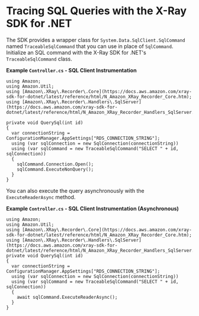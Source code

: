 # Tracing SQL Queries with the X\-Ray SDK for \.NET<a name="xray-sdk-dotnet-sqlqueries"></a>

The SDK provides a wrapper class for `System.Data.SqlClient.SqlCommand` named `TraceableSqlCommand` that you can use in place of `SqlCommand`\. Initialize an SQL command with the X\-Ray SDK for \.NET's `TraceableSqlCommand` class\.

**Example `Controller.cs` \- SQL Client Instrumentation**  

```
using Amazon;
using Amazon.Util;
using [Amazon\.XRay\.Recorder\.Core](https://docs.aws.amazon.com/xray-sdk-for-dotnet/latest/reference/html/N_Amazon_XRay_Recorder_Core.htm);
using [Amazon\.XRay\.Recorder\.Handlers\.SqlServer](https://docs.aws.amazon.com/xray-sdk-for-dotnet/latest/reference/html/N_Amazon_XRay_Recorder_Handlers_SqlServer.htm);

private void QuerySql(int id)
{
  var connectionString = ConfigurationManager.AppSettings["RDS_CONNECTION_STRING"];
  using (var sqlConnection = new SqlConnection(connectionString))
  using (var sqlCommand = new TraceableSqlCommand("SELECT " + id, sqlConnection))
  {
    sqlCommand.Connection.Open();
    sqlCommand.ExecuteNonQuery();
  }
}
```

You can also execute the query asynchronously with the `ExecuteReaderAsync` method\.

**Example `Controller.cs` \- SQL Client Instrumentation \(Asynchronous\)**  

```
using Amazon;
using Amazon.Util;
using [Amazon\.XRay\.Recorder\.Core](https://docs.aws.amazon.com/xray-sdk-for-dotnet/latest/reference/html/N_Amazon_XRay_Recorder_Core.htm);
using [Amazon\.XRay\.Recorder\.Handlers\.SqlServer](https://docs.aws.amazon.com/xray-sdk-for-dotnet/latest/reference/html/N_Amazon_XRay_Recorder_Handlers_SqlServer.htm);
private void QuerySql(int id)
{
  var connectionString = ConfigurationManager.AppSettings["RDS_CONNECTION_STRING"];
  using (var sqlConnection = new SqlConnection(connectionString))
  using (var sqlCommand = new TraceableSqlCommand("SELECT " + id, sqlConnection))
  {
    await sqlCommand.ExecuteReaderAsync();
  }
}
```